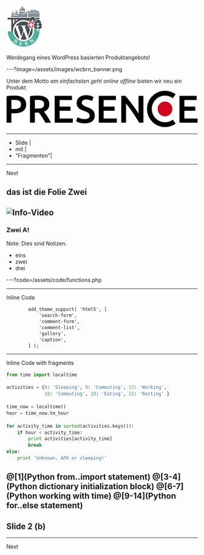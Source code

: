 ![Logo](/assets/images/wcbrn_banner.png)

Werdegang eines WordPress basierten Produktangebots!

---?image=/assets/images/wcbrn_banner.png

Unter dem Motto *am einfachsten geht online offline* bieten wir neu ein Produkt ![PRESENCE](/assets/images/presence-logo.png)

---
- Slide |
- mit |
- "Fragmenten"|

---
Next

## das ist die Folie Zwei

![Info-Video](https://www.youtube.com/embed/tb7VplYMDoM)
---
### Zwei A!

Note:
Dies sind Notizen.
- eins
- zwei
- drei

---?code=/assets/code/functions.php

---
Inline Code

```
		add_theme_support( 'html5', [
			'search-form',
			'comment-form',
			'comment-list',
			'gallery',
			'caption',
		] );
```

---
Inline Code with fragments


```python
from time import localtime

activities = {8: 'Sleeping', 9: 'Commuting', 17: 'Working',
              18: 'Commuting', 20: 'Eating', 22: 'Resting' }

time_now = localtime()
hour = time_now.tm_hour

for activity_time in sorted(activities.keys()):
    if hour < activity_time:
        print activities[activity_time]
        break
else:
    print 'Unknown, AFK or sleeping!'
```

@[1](Python from..import statement)
@[3-4](Python dictionary initialization block)
@[6-7](Python working with time)
@[9-14](Python for..else statement)
---
## Slide 2 (b)
---
Next

